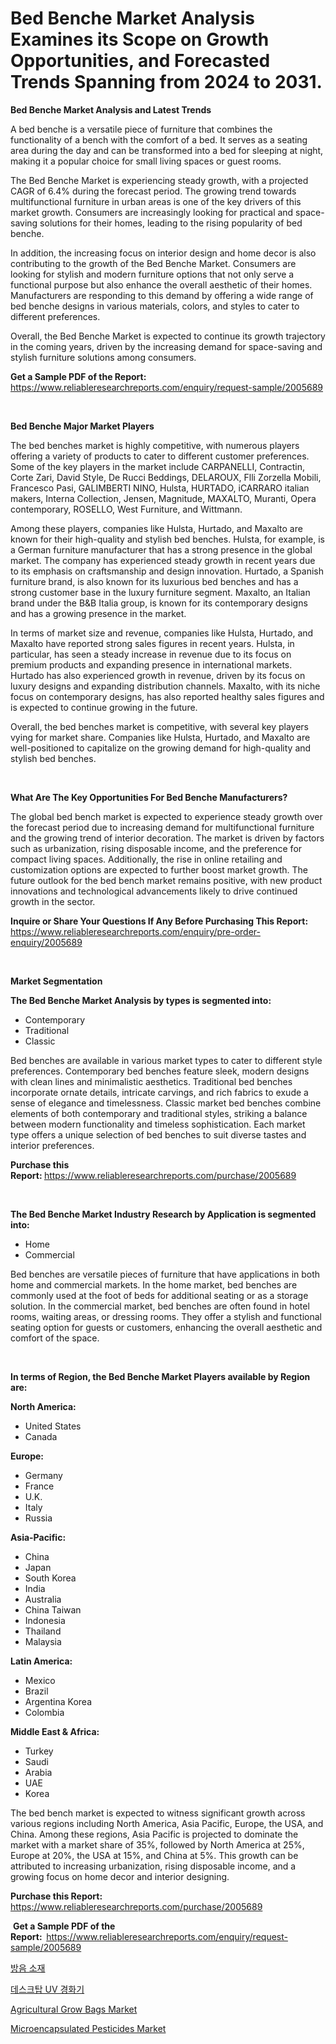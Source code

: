 <p><h1>Bed Benche Market Analysis Examines its Scope on Growth Opportunities, and Forecasted Trends Spanning from 2024 to 2031.</h1></p><p><strong>Bed Benche Market Analysis and Latest Trends</strong></p>
<p><p>A bed benche is a versatile piece of furniture that combines the functionality of a bench with the comfort of a bed. It serves as a seating area during the day and can be transformed into a bed for sleeping at night, making it a popular choice for small living spaces or guest rooms.</p><p>The Bed Benche Market is experiencing steady growth, with a projected CAGR of 6.4% during the forecast period. The growing trend towards multifunctional furniture in urban areas is one of the key drivers of this market growth. Consumers are increasingly looking for practical and space-saving solutions for their homes, leading to the rising popularity of bed benche.</p><p>In addition, the increasing focus on interior design and home decor is also contributing to the growth of the Bed Benche Market. Consumers are looking for stylish and modern furniture options that not only serve a functional purpose but also enhance the overall aesthetic of their homes. Manufacturers are responding to this demand by offering a wide range of bed benche designs in various materials, colors, and styles to cater to different preferences.</p><p>Overall, the Bed Benche Market is expected to continue its growth trajectory in the coming years, driven by the increasing demand for space-saving and stylish furniture solutions among consumers.</p></p>
<p><strong>Get a Sample PDF of the Report:&nbsp;</strong> <a href="https://www.reliableresearchreports.com/enquiry/request-sample/2005689">https://www.reliableresearchreports.com/enquiry/request-sample/2005689</a></p>
<p>&nbsp;</p>
<p><strong>Bed Benche Major Market Players</strong></p>
<p><p>The bed benches market is highly competitive, with numerous players offering a variety of products to cater to different customer preferences. Some of the key players in the market include CARPANELLI, Contractin, Corte Zari, David Style, De Rucci Beddings, DELAROUX, Flli Zorzella Mobili, Francesco Pasi, GALIMBERTI NINO, Hulsta, HURTADO, iCARRARO italian makers, Interna Collection, Jensen, Magnitude, MAXALTO, Muranti, Opera contemporary, ROSELLO, West Furniture, and Wittmann.</p><p>Among these players, companies like Hulsta, Hurtado, and Maxalto are known for their high-quality and stylish bed benches. Hulsta, for example, is a German furniture manufacturer that has a strong presence in the global market. The company has experienced steady growth in recent years due to its emphasis on craftsmanship and design innovation. Hurtado, a Spanish furniture brand, is also known for its luxurious bed benches and has a strong customer base in the luxury furniture segment. Maxalto, an Italian brand under the B&B Italia group, is known for its contemporary designs and has a growing presence in the market.</p><p>In terms of market size and revenue, companies like Hulsta, Hurtado, and Maxalto have reported strong sales figures in recent years. Hulsta, in particular, has seen a steady increase in revenue due to its focus on premium products and expanding presence in international markets. Hurtado has also experienced growth in revenue, driven by its focus on luxury designs and expanding distribution channels. Maxalto, with its niche focus on contemporary designs, has also reported healthy sales figures and is expected to continue growing in the future.</p><p>Overall, the bed benches market is competitive, with several key players vying for market share. Companies like Hulsta, Hurtado, and Maxalto are well-positioned to capitalize on the growing demand for high-quality and stylish bed benches.</p></p>
<p>&nbsp;</p>
<p><strong>What Are The Key Opportunities For Bed Benche Manufacturers?</strong></p>
<p><p>The global bed bench market is expected to experience steady growth over the forecast period due to increasing demand for multifunctional furniture and the growing trend of interior decoration. The market is driven by factors such as urbanization, rising disposable income, and the preference for compact living spaces. Additionally, the rise in online retailing and customization options are expected to further boost market growth. The future outlook for the bed bench market remains positive, with new product innovations and technological advancements likely to drive continued growth in the sector.</p></p>
<p><strong>Inquire or Share Your Questions If Any Before Purchasing This Report:</strong> <a href="https://www.reliableresearchreports.com/enquiry/pre-order-enquiry/2005689">https://www.reliableresearchreports.com/enquiry/pre-order-enquiry/2005689</a></p>
<p>&nbsp;</p>
<p><strong>Market Segmentation</strong></p>
<p><strong>The Bed Benche Market Analysis by types is segmented into:</strong></p>
<p><ul><li>Contemporary</li><li>Traditional</li><li>Classic</li></ul></p>
<p><p>Bed benches are available in various market types to cater to different style preferences. Contemporary bed benches feature sleek, modern designs with clean lines and minimalistic aesthetics. Traditional bed benches incorporate ornate details, intricate carvings, and rich fabrics to exude a sense of elegance and timelessness. Classic market bed benches combine elements of both contemporary and traditional styles, striking a balance between modern functionality and timeless sophistication. Each market type offers a unique selection of bed benches to suit diverse tastes and interior preferences.</p></p>
<p><strong>Purchase this Report:&nbsp;</strong><a href="https://www.reliableresearchreports.com/purchase/2005689">https://www.reliableresearchreports.com/purchase/2005689</a></p>
<p>&nbsp;</p>
<p><strong>The Bed Benche Market Industry Research by Application is segmented into:</strong></p>
<p><ul><li>Home</li><li>Commercial</li></ul></p>
<p><p>Bed benches are versatile pieces of furniture that have applications in both home and commercial markets. In the home market, bed benches are commonly used at the foot of beds for additional seating or as a storage solution. In the commercial market, bed benches are often found in hotel rooms, waiting areas, or dressing rooms. They offer a stylish and functional seating option for guests or customers, enhancing the overall aesthetic and comfort of the space.</p></p>
<p>&nbsp;</p>
<p><strong>In terms of Region, the Bed Benche Market Players available by Region are:</strong></p>
<p>
    <p> <strong> North America: </strong>
        <ul>
            <li>United States</li>
            <li>Canada</li>
        </ul>
        </p> 
    <p> <strong> Europe: </strong>
        <ul>
            <li>Germany</li>
            <li>France</li>
            <li>U.K.</li>
            <li>Italy</li>
            <li>Russia</li>
        </ul>
        </p> 
    <p> <strong> Asia-Pacific: </strong>
        <ul>
            <li>China</li>
            <li>Japan</li>
            <li>South Korea</li>
            <li>India</li>
            <li>Australia</li>
            <li>China Taiwan</li>
            <li>Indonesia</li>
            <li>Thailand</li>
            <li>Malaysia</li>
        </ul>
        </p> 
    <p> <strong> Latin America: </strong>
        <ul>
            <li>Mexico</li>
            <li>Brazil</li>
            <li>Argentina Korea</li>
            <li>Colombia</li>
        </ul>
        </p> 
    <p> <strong> Middle East & Africa: </strong>
        <ul>
            <li>Turkey</li>
            <li>Saudi</li>
            <li>Arabia</li>
            <li>UAE</li>
            <li>Korea</li>
        </ul>
    </p>
    </p>
<p><p>The bed bench market is expected to witness significant growth across various regions including North America, Asia Pacific, Europe, the USA, and China. Among these regions, Asia Pacific is projected to dominate the market with a market share of 35%, followed by North America at 25%, Europe at 20%, the USA at 15%, and China at 5%. This growth can be attributed to increasing urbanization, rising disposable income, and a growing focus on home decor and interior designing.</p></p>
<p><strong>Purchase this Report: </strong><a href="https://www.reliableresearchreports.com/purchase/2005689">https://www.reliableresearchreports.com/purchase/2005689</a></p>
<p>&nbsp;<strong>Get a Sample PDF of the Report:&nbsp;&nbsp;</strong><a href="https://www.reliableresearchreports.com/enquiry/request-sample/2005689">https://www.reliableresearchreports.com/enquiry/request-sample/2005689</a></p>
<p><strong></strong></p>
<p><p><a href="https://github.com/Hubertstyenger6685/Market-Research-Report-List-1/blob/main/33027487828.md">방음 소재</a></p><p><a href="https://github.com/hxzi07639916/Market-Research-Report-List-1/blob/main/27775957827.md">데스크탑 UV 경화기</a></p><p><a href="https://issuu.com/reportprime-2/docs/agricultural-grow-bags-market-size-2030.pptx">Agricultural Grow Bags Market</a></p><p><a href="https://issuu.com/reportprime-2/docs/microencapsulated-pesticides-market-size-2030.pptx">Microencapsulated Pesticides Market</a></p></p>